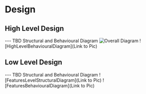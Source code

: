 # Design

## High Level Design 

--- TBD Structural and Behavioural Diagram
![Overall Diagram](https://drive.google.com/file/d/1ucL5UKmvnH3xorbqywuvemu1ZxM1rAuR/view?usp=sharing)
![HighLevelBehaviouralDiagram](Link to Pic)

## Low Level Design 

--- TBD Structural and Behavioural Diagram
![FeaturesLevelStructuralDiagram](Link to Pic)
![FeaturesBehaviouralDiagram](Link to Pic)
